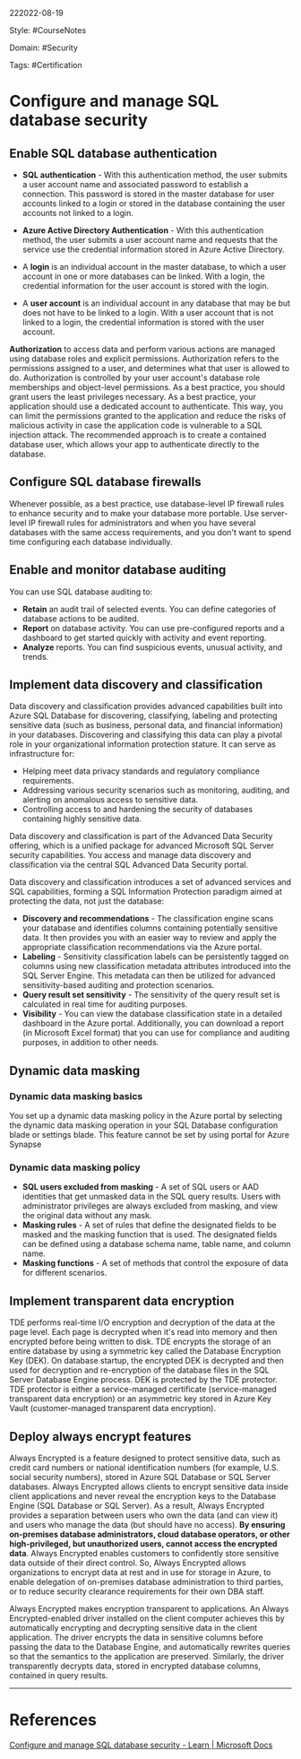 222022-08-19

Style: #CourseNotes 

Domain: #Security 

Tags: #Certification

# Configure and manage SQL database security

## Enable SQL database authentication
-   **SQL authentication** - With this authentication method, the user submits a user account name and associated password to establish a connection. This password is stored in the master database for user accounts linked to a login or stored in the database containing the user accounts not linked to a login.
-   **Azure Active Directory Authentication** - With this authentication method, the user submits a user account name and requests that the service use the credential information stored in Azure Active Directory.

-   A **login** is an individual account in the master database, to which a user account in one or more databases can be linked. With a login, the credential information for the user account is stored with the login.
-   A **user account** is an individual account in any database that may be but does not have to be linked to a login. With a user account that is not linked to a login, the credential information is stored with the user account.

**Authorization** to access data and perform various actions are managed using database roles and explicit permissions. Authorization refers to the permissions assigned to a user, and determines what that user is allowed to do. Authorization is controlled by your user account's database role memberships and object-level permissions. As a best practice, you should grant users the least privileges necessary. As a best practice, your application should use a dedicated account to authenticate. This way, you can limit the permissions granted to the application and reduce the risks of malicious activity in case the application code is vulnerable to a SQL injection attack. The recommended approach is to create a contained database user, which allows your app to authenticate directly to the database.


## Configure SQL database firewalls
Whenever possible, as a best practice, use database-level IP firewall rules to enhance security and to make your database more portable. Use server-level IP firewall rules for administrators and when you have several databases with the same access requirements, and you don't want to spend time configuring each database individually.


## Enable and monitor database auditing
You can use SQL database auditing to:

-   **Retain** an audit trail of selected events. You can define categories of database actions to be audited.
-   **Report** on database activity. You can use pre-configured reports and a dashboard to get started quickly with activity and event reporting.
-   **Analyze** reports. You can find suspicious events, unusual activity, and trends.


## Implement data discovery and classification

Data discovery and classification provides advanced capabilities built into Azure SQL Database for discovering, classifying, labeling and protecting sensitive data (such as business, personal data, and financial information) in your databases. Discovering and classifying this data can play a pivotal role in your organizational information protection stature. It can serve as infrastructure for:

-   Helping meet data privacy standards and regulatory compliance requirements.
-   Addressing various security scenarios such as monitoring, auditing, and alerting on anomalous access to sensitive data.
-   Controlling access to and hardening the security of databases containing highly sensitive data.

Data discovery and classification is part of the Advanced Data Security offering, which is a unified package for advanced Microsoft SQL Server security capabilities. You access and manage data discovery and classification via the central SQL Advanced Data Security portal.

Data discovery and classification introduces a set of advanced services and SQL capabilities, forming a SQL Information Protection paradigm aimed at protecting the data, not just the database:

-   **Discovery and recommendations** - The classification engine scans your database and identifies columns containing potentially sensitive data. It then provides you with an easier way to review and apply the appropriate classification recommendations via the Azure portal.
-   **Labeling** - Sensitivity classification labels can be persistently tagged on columns using new classification metadata attributes introduced into the SQL Server Engine. This metadata can then be utilized for advanced sensitivity-based auditing and protection scenarios.
-   **Query result set sensitivity** - The sensitivity of the query result set is calculated in real time for auditing purposes.
-   **Visibility** - You can view the database classification state in a detailed dashboard in the Azure portal. Additionally, you can download a report (in Microsoft Excel format) that you can use for compliance and auditing purposes, in addition to other needs.


## Dynamic data masking
### Dynamic data masking basics

You set up a dynamic data masking policy in the Azure portal by selecting the dynamic data masking operation in your SQL Database configuration blade or settings blade. This feature cannot be set by using portal for Azure Synapse

### Dynamic data masking policy

-   **SQL users excluded from masking** - A set of SQL users or AAD identities that get unmasked data in the SQL query results. Users with administrator privileges are always excluded from masking, and view the original data without any mask.
-   **Masking rules** - A set of rules that define the designated fields to be masked and the masking function that is used. The designated fields can be defined using a database schema name, table name, and column name.
-   **Masking functions** - A set of methods that control the exposure of data for different scenarios.

## Implement transparent data encryption
TDE performs real-time I/O encryption and decryption of the data at the page level. Each page is decrypted when it's read into memory and then encrypted before being written to disk. TDE encrypts the storage of an entire database by using a symmetric key called the Database Encryption Key (DEK). On database startup, the encrypted DEK is decrypted and then used for decryption and re-encryption of the database files in the SQL Server Database Engine process. DEK is protected by the TDE protector. TDE protector is either a service-managed certificate (service-managed transparent data encryption) or an asymmetric key stored in Azure Key Vault (customer-managed transparent data encryption).

## Deploy always encrypt features
Always Encrypted is a feature designed to protect sensitive data, such as credit card numbers or national identification numbers (for example, U.S. social security numbers), stored in Azure SQL Database or SQL Server databases. Always Encrypted allows clients to encrypt sensitive data inside client applications and never reveal the encryption keys to the Database Engine (SQL Database or SQL Server). As a result, Always Encrypted provides a separation between users who own the data (and can view it) and users who manage the data (but should have no access). **By ensuring on-premises database administrators, cloud database operators, or other high-privileged, but unauthorized users, cannot access the encrypted data**. Always Encrypted enables customers to confidently store sensitive data outside of their direct control. So, Always Encrypted allows organizations to encrypt data at rest and in use for storage in Azure, to enable delegation of on-premises database administration to third parties, or to reduce security clearance requirements for their own DBA staff.

Always Encrypted makes encryption transparent to applications. An Always Encrypted-enabled driver installed on the client computer achieves this by automatically encrypting and decrypting sensitive data in the client application. The driver encrypts the data in sensitive columns before passing the data to the Database Engine, and automatically rewrites queries so that the semantics to the application are preserved. Similarly, the driver transparently decrypts data, stored in encrypted database columns, contained in query results.



___
# References
[Configure and manage SQL database security - Learn | Microsoft Docs](https://docs.microsoft.com/en-us/learn/modules/sql-database-security/)